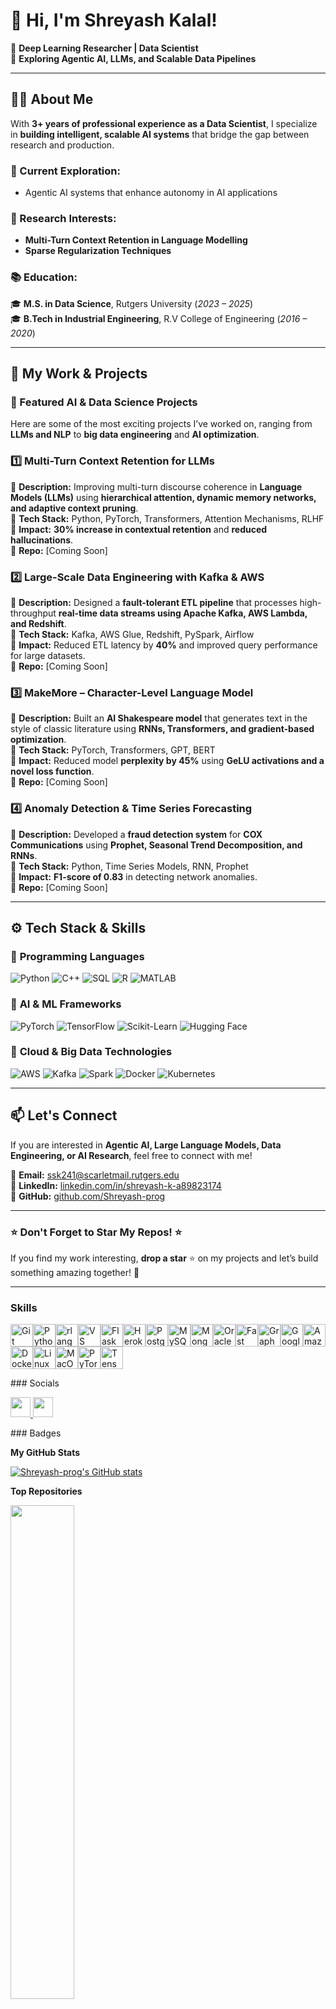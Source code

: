 # 👋 Hi, I'm Shreyash Kalal!

🚀 **Deep Learning Researcher | Data Scientist**  
🔬 **Exploring Agentic AI, LLMs, and Scalable Data Pipelines**

---

## 👨‍💻 About Me  
With **3+ years of professional experience as a Data Scientist**, I specialize in **building intelligent, scalable AI systems** that bridge the gap between research and production. 

### 🔎 Current Exploration:
- Agentic AI systems that enhance autonomy in AI applications

### 🔹 Research Interests:
- **Multi-Turn Context Retention in Language Modelling**  
- **Sparse Regularization Techniques**  

### 📚 Education:
🎓 **M.S. in Data Science**, Rutgers University (*2023 – 2025*)  
🎓 **B.Tech in Industrial Engineering**, R.V College of Engineering (*2016 – 2020*)  

---

## 🔬 My Work & Projects  

### 🚀 Featured AI & Data Science Projects  
Here are some of the most exciting projects I’ve worked on, ranging from **LLMs and NLP** to **big data engineering** and **AI optimization**.  

### **1️⃣ Multi-Turn Context Retention for LLMs**  
🔹 **Description:** Improving multi-turn discourse coherence in **Language Models (LLMs)** using **hierarchical attention, dynamic memory networks, and adaptive context pruning**.  
🔹 **Tech Stack:** Python, PyTorch, Transformers, Attention Mechanisms, RLHF  
🔹 **Impact:** **30% increase in contextual retention** and **reduced hallucinations**.  
📂 **Repo:** [Coming Soon]  

### **2️⃣ Large-Scale Data Engineering with Kafka & AWS**  
🔹 **Description:** Designed a **fault-tolerant ETL pipeline** that processes high-throughput **real-time data streams using Apache Kafka, AWS Lambda, and Redshift**.  
🔹 **Tech Stack:** Kafka, AWS Glue, Redshift, PySpark, Airflow  
🔹 **Impact:** Reduced ETL latency by **40%** and improved query performance for large datasets.  
📂 **Repo:** [Coming Soon]  

### **3️⃣ MakeMore – Character-Level Language Model**  
🔹 **Description:** Built an **AI Shakespeare model** that generates text in the style of classic literature using **RNNs, Transformers, and gradient-based optimization**.  
🔹 **Tech Stack:** PyTorch, Transformers, GPT, BERT  
🔹 **Impact:** Reduced model **perplexity by 45%** using **GeLU activations and a novel loss function**.  
📂 **Repo:** [Coming Soon]  

### **4️⃣ Anomaly Detection & Time Series Forecasting**  
🔹 **Description:** Developed a **fraud detection system** for **COX Communications** using **Prophet, Seasonal Trend Decomposition, and RNNs**.  
🔹 **Tech Stack:** Python, Time Series Models, RNN, Prophet  
🔹 **Impact:** **F1-score of 0.83** in detecting network anomalies.  
📂 **Repo:** [Coming Soon]  

---

## ⚙️ Tech Stack & Skills  

### 🔹 **Programming Languages**  
![Python](https://img.shields.io/badge/Python-3776AB?style=flat&logo=python&logoColor=white)
![C++](https://img.shields.io/badge/C++-00599C?style=flat&logo=cplusplus&logoColor=white)
![SQL](https://img.shields.io/badge/SQL-CC2927?style=flat&logo=sqlite&logoColor=white)
![R](https://img.shields.io/badge/R-276DC3?style=flat&logo=r&logoColor=white)
![MATLAB](https://img.shields.io/badge/MATLAB-0076A8?style=flat&logo=mathworks&logoColor=white)

### 🔹 **AI & ML Frameworks**  
![PyTorch](https://img.shields.io/badge/PyTorch-EE4C2C?style=flat&logo=pytorch&logoColor=white)
![TensorFlow](https://img.shields.io/badge/TensorFlow-FF6F00?style=flat&logo=tensorflow&logoColor=white)
![Scikit-Learn](https://img.shields.io/badge/Scikit--Learn-F7931E?style=flat&logo=scikitlearn&logoColor=white)
![Hugging Face](https://img.shields.io/badge/Hugging%20Face-FFCC00?style=flat&logo=huggingface&logoColor=white)

### 🔹 **Cloud & Big Data Technologies**  
![AWS](https://img.shields.io/badge/AWS-232F3E?style=flat&logo=amazonaws&logoColor=white)
![Kafka](https://img.shields.io/badge/Apache%20Kafka-231F20?style=flat&logo=apachekafka&logoColor=white)
![Spark](https://img.shields.io/badge/Apache%20Spark-E25A1C?style=flat&logo=apachespark&logoColor=white)
![Docker](https://img.shields.io/badge/Docker-2496ED?style=flat&logo=docker&logoColor=white)
![Kubernetes](https://img.shields.io/badge/Kubernetes-326CE5?style=flat&logo=kubernetes&logoColor=white)

---

## 📫 Let's Connect  
If you are interested in **Agentic AI, Large Language Models, Data Engineering, or AI Research**, feel free to connect with me!  

📧 **Email:** [ssk241@scarletmail.rutgers.edu](mailto:ssk241@scarletmail.rutgers.edu)  
🔗 **LinkedIn:** [linkedin.com/in/shreyash-k-a89823174](https://www.linkedin.com/in/shreyash-k-a89823174/)  
🚀 **GitHub:** [github.com/Shreyash-prog](https://github.com/Shreyash-prog)  

---

### ⭐ **Don't Forget to Star My Repos!** ⭐  
If you find my work interesting, **drop a star** ⭐ on my projects and let’s build something amazing together! 🚀  

---

### Skills  

<p align="left"> <a href="https://git-scm.com/" target="_blank" rel="noreferrer"><img src="https://raw.githubusercontent.com/danielcranney/readme-generator/main/public/icons/skills/git-colored.svg" width="36" height="36" alt="Git" /></a><a href="https://www.python.org/" target="_blank" rel="noreferrer"><img src="https://raw.githubusercontent.com/danielcranney/readme-generator/main/public/icons/skills/python-colored.svg" width="36" height="36" alt="Python" /></a><a href="https://www.r-project.org/" target="_blank" rel="noreferrer"><img src="https://raw.githubusercontent.com/danielcranney/readme-generator/main/public/icons/skills/rlang-colored.svg" width="36" height="36" alt="rlang" /></a><a href="https://code.visualstudio.com/" target="_blank" rel="noreferrer"><img src="https://raw.githubusercontent.com/danielcranney/readme-generator/main/public/icons/skills/visualstudiocode.svg" width="36" height="36" alt="VS Code" /></a><a href="https://flask.palletsprojects.com/en/2.0.x/" target="_blank" rel="noreferrer"><img src="https://raw.githubusercontent.com/danielcranney/readme-generator/main/public/icons/skills/flask-colored.svg" width="36" height="36" alt="Flask" /></a><a href="https://www.heroku.com/" target="_blank" rel="noreferrer"><img src="https://raw.githubusercontent.com/danielcranney/readme-generator/main/public/icons/skills/heroku-colored.svg" width="36" height="36" alt="Heroku" /></a><a href="https://www.postgresql.org/" target="_blank" rel="noreferrer"><img src="https://raw.githubusercontent.com/danielcranney/readme-generator/main/public/icons/skills/postgresql-colored.svg" width="36" height="36" alt="PostgreSQL" /></a><a href="https://www.mysql.com/" target="_blank" rel="noreferrer"><img src="https://raw.githubusercontent.com/danielcranney/readme-generator/main/public/icons/skills/mysql-colored.svg" width="36" height="36" alt="MySQL" /></a><a href="https://www.mongodb.com/" target="_blank" rel="noreferrer"><img src="https://raw.githubusercontent.com/danielcranney/readme-generator/main/public/icons/skills/mongodb-colored.svg" width="36" height="36" alt="MongoDB" /></a><a href="https://www.oracle.com/uk/index.html" target="_blank" rel="noreferrer"><img src="https://raw.githubusercontent.com/danielcranney/readme-generator/main/public/icons/skills/oracle-colored.svg" width="36" height="36" alt="Oracle" /></a><a href="https://fastapi.tiangolo.com/" target="_blank" rel="noreferrer"><img src="https://raw.githubusercontent.com/danielcranney/readme-generator/main/public/icons/skills/fastapi-colored.svg" width="36" height="36" alt="Fast API" /></a><a href="https://graphql.org/" target="_blank" rel="noreferrer"><img src="https://raw.githubusercontent.com/danielcranney/readme-generator/main/public/icons/skills/graphql-colored.svg" width="36" height="36" alt="GraphQL" /></a><a href="https://cloud.google.com/" target="_blank" rel="noreferrer"><img src="https://raw.githubusercontent.com/danielcranney/readme-generator/main/public/icons/skills/googlecloud-colored.svg" width="36" height="36" alt="Google Cloud" /></a><a href="https://aws.amazon.com" target="_blank" rel="noreferrer"><img src="https://raw.githubusercontent.com/danielcranney/readme-generator/main/public/icons/skills/aws-colored.svg" width="36" height="36" alt="Amazon Web Services" /></a><a href="https://www.docker.com/" target="_blank" rel="noreferrer"><img src="https://raw.githubusercontent.com/danielcranney/readme-generator/main/public/icons/skills/docker-colored.svg" width="36" height="36" alt="Docker" /></a><a href="https://www.linux.org" target="_blank" rel="noreferrer"><img src="https://raw.githubusercontent.com/danielcranney/readme-generator/main/public/icons/skills/linux-colored.svg" width="36" height="36" alt="Linux" /></a><a href="https://apple.com" target="_blank" rel="noreferrer"><img src="https://raw.githubusercontent.com/danielcranney/readme-generator/main/public/icons/skills/macos-colored.svg" width="36" height="36" alt="MacOS" /></a><a href="https://pytorch.org/" target="_blank" rel="noreferrer"><img src="https://raw.githubusercontent.com/danielcranney/readme-generator/main/public/icons/skills/pytorch-colored.svg" width="36" height="36" alt="PyTorch" /></a><a href="https://www.tensorflow.org/" target="_blank" rel="noreferrer"><img src="https://raw.githubusercontent.com/danielcranney/readme-generator/main/public/icons/skills/tensorflow-colored.svg" width="36" height="36" alt="TensorFlow" /></a> </p> 
 ### Socials  <p align="left"> <a href="https://www.github.com/Shreyash-prog" target="_blank" rel="noreferrer"> <picture> <source media="(prefers-color-scheme: dark)" srcset="https://raw.githubusercontent.com/danielcranney/readme-generator/main/public/icons/socials/github-dark.svg" /> <source media="(prefers-color-scheme: light)" srcset="https://raw.githubusercontent.com/danielcranney/readme-generator/main/public/icons/socials/github.svg" /> <img src="https://raw.githubusercontent.com/danielcranney/readme-generator/main/public/icons/socials/github.svg" width="32" height="32" /> </picture> </a> <a href="https://www.linkedin.com/in/shreyash-k-a89823174/" target="_blank" rel="noreferrer"> <picture> <source media="(prefers-color-scheme: dark)" srcset="https://raw.githubusercontent.com/danielcranney/readme-generator/main/public/icons/socials/linkedin-dark.svg" /> <source media="(prefers-color-scheme: light)" srcset="https://raw.githubusercontent.com/danielcranney/readme-generator/main/public/icons/socials/linkedin.svg" /> <img src="https://raw.githubusercontent.com/danielcranney/readme-generator/main/public/icons/socials/linkedin.svg" width="32" height="32" /> </picture> </a></p>
### Badges

<b>My GitHub Stats</b>

<a href="http://www.github.com/Shreyash-prog"><img src="https://github-readme-stats.vercel.app/api?username=Shreyash-prog&show_icons=true&hide=&count_private=true&title_color=0891b2&text_color=ffffff&icon_color=0891b2&bg_color=1c1917&hide_border=true&show_icons=true" alt="Shreyash-prog's GitHub stats" /></a>

<b>Top Repositories</b>

<div width="100%" align="center"><a href="https://github.com/Shreyash-prog/MakeMore" align="left"><img align="left" width="45%" src="https://github-readme-stats.vercel.app/api/pin/?username=Shreyash-prog&repo=MakeMore&title_color=0891b2&text_color=ffffff&icon_color=0891b2&bg_color=1c1917&hide_border=true&locale=en" /></a></div><br /><br /><br /><br /><br /><br /><br />

